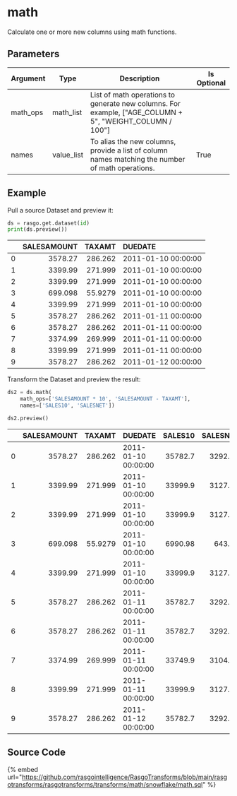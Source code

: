 

# math

Calculate one or more new columns using math functions.


## Parameters

| Argument |    Type    |                                               Description                                               | Is Optional |
| -------- | ---------- | ------------------------------------------------------------------------------------------------------- | ----------- |
| math_ops | math_list  | List of math operations to generate new columns. For example, ["AGE_COLUMN + 5", "WEIGHT_COLUMN / 100"] |             |
| names    | value_list | To alias the new columns, provide a list of column names matching the number of math operations.        | True        |


## Example

Pull a source Dataset and preview it:

```python
ds = rasgo.get.dataset(id)
print(ds.preview())
```

|    |   SALESAMOUNT |   TAXAMT | DUEDATE             |
|---:|--------------:|---------:|:--------------------|
|  0 |      3578.27  | 286.262  | 2011-01-10 00:00:00 |
|  1 |      3399.99  | 271.999  | 2011-01-10 00:00:00 |
|  2 |      3399.99  | 271.999  | 2011-01-10 00:00:00 |
|  3 |       699.098 |  55.9279 | 2011-01-10 00:00:00 |
|  4 |      3399.99  | 271.999  | 2011-01-10 00:00:00 |
|  5 |      3578.27  | 286.262  | 2011-01-11 00:00:00 |
|  6 |      3578.27  | 286.262  | 2011-01-11 00:00:00 |
|  7 |      3374.99  | 269.999  | 2011-01-11 00:00:00 |
|  8 |      3399.99  | 271.999  | 2011-01-11 00:00:00 |
|  9 |      3578.27  | 286.262  | 2011-01-12 00:00:00 |


Transform the Dataset and preview the result:

```python
ds2 = ds.math(
    math_ops=['SALESAMOUNT * 10', 'SALESAMOUNT - TAXAMT'],
    names=['SALES10', 'SALESNET'])

ds2.preview()

```

|    |   SALESAMOUNT |   TAXAMT | DUEDATE             |   SALES10 |   SALESNET |
|---:|--------------:|---------:|:--------------------|----------:|-----------:|
|  0 |      3578.27  | 286.262  | 2011-01-10 00:00:00 |  35782.7  |    3292.01 |
|  1 |      3399.99  | 271.999  | 2011-01-10 00:00:00 |  33999.9  |    3127.99 |
|  2 |      3399.99  | 271.999  | 2011-01-10 00:00:00 |  33999.9  |    3127.99 |
|  3 |       699.098 |  55.9279 | 2011-01-10 00:00:00 |   6990.98 |     643.17 |
|  4 |      3399.99  | 271.999  | 2011-01-10 00:00:00 |  33999.9  |    3127.99 |
|  5 |      3578.27  | 286.262  | 2011-01-11 00:00:00 |  35782.7  |    3292.01 |
|  6 |      3578.27  | 286.262  | 2011-01-11 00:00:00 |  35782.7  |    3292.01 |
|  7 |      3374.99  | 269.999  | 2011-01-11 00:00:00 |  33749.9  |    3104.99 |
|  8 |      3399.99  | 271.999  | 2011-01-11 00:00:00 |  33999.9  |    3127.99 |
|  9 |      3578.27  | 286.262  | 2011-01-12 00:00:00 |  35782.7  |    3292.01 |


## Source Code

{% embed url="https://github.com/rasgointelligence/RasgoTransforms/blob/main/rasgotransforms/rasgotransforms/transforms/math/snowflake/math.sql" %}
